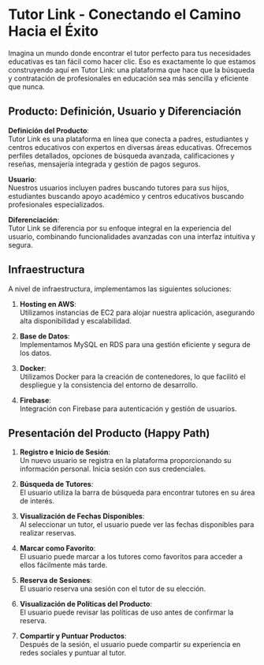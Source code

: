 # Tutor Link - Conectando el Camino Hacia el Éxito

Imagina un mundo donde encontrar el tutor perfecto para tus necesidades educativas es tan fácil como hacer clic. Eso es exactamente lo que estamos construyendo aquí en Tutor Link: una plataforma que hace que la búsqueda y contratación de profesionales en educación sea más sencilla y eficiente que nunca.

## Producto: Definición, Usuario y Diferenciación

**Definición del Producto**:  
Tutor Link es una plataforma en línea que conecta a padres, estudiantes y centros educativos con expertos en diversas áreas educativas. Ofrecemos perfiles detallados, opciones de búsqueda avanzada, calificaciones y reseñas, mensajería integrada y gestión de pagos seguros.

**Usuario**:  
Nuestros usuarios incluyen padres buscando tutores para sus hijos, estudiantes buscando apoyo académico y centros educativos buscando profesionales especializados.

**Diferenciación**:  
Tutor Link se diferencia por su enfoque integral en la experiencia del usuario, combinando funcionalidades avanzadas con una interfaz intuitiva y segura.

## Infraestructura

A nivel de infraestructura, implementamos las siguientes soluciones:

1. **Hosting en AWS**:  
   Utilizamos instancias de EC2 para alojar nuestra aplicación, asegurando alta disponibilidad y escalabilidad.

2. **Base de Datos**:  
   Implementamos MySQL en RDS para una gestión eficiente y segura de los datos.

3. **Docker**:  
   Utilizamos Docker para la creación de contenedores, lo que facilitó el despliegue y la consistencia del entorno de desarrollo.

4. **Firebase**:  
   Integración con Firebase para autenticación y gestión de usuarios.

## Presentación del Producto (Happy Path)

1. **Registro e Inicio de Sesión**:  
   Un nuevo usuario se registra en la plataforma proporcionando su información personal. Inicia sesión con sus credenciales.

2. **Búsqueda de Tutores**:  
   El usuario utiliza la barra de búsqueda para encontrar tutores en su área de interés.

3. **Visualización de Fechas Disponibles**:  
   Al seleccionar un tutor, el usuario puede ver las fechas disponibles para realizar reservas.

4. **Marcar como Favorito**:  
   El usuario puede marcar a los tutores como favoritos para acceder a ellos fácilmente más tarde.

5. **Reserva de Sesiones**:  
   El usuario reserva una sesión con el tutor de su elección.

6. **Visualización de Políticas del Producto**:  
   El usuario puede revisar las políticas de uso antes de confirmar la reserva.

7. **Compartir y Puntuar Productos**:  
   Después de la sesión, el usuario puede compartir su experiencia en redes sociales y puntuar al tutor.
